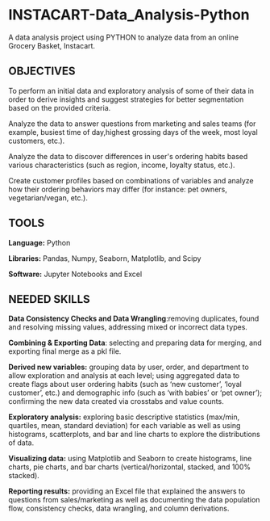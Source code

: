 # INSTACART-Data_Analysis-Python
A data analysis project using PYTHON to analyze data from an online Grocery Basket, Instacart.
## OBJECTIVES
To perform an initial data and exploratory analysis of some of their data in order
to derive insights and suggest strategies for better segmentation based on the provided criteria.

Analyze the data to answer questions from marketing and sales teams (for example, busiest time of day,highest grossing days of the week, most loyal customers, etc.).

Analyze the data to discover differences in user's ordering habits based various characteristics (such as region, income, loyalty status, etc.).

Create customer profiles based on combinations of variables and analyze how their ordering behaviors may differ (for instance: pet owners, vegetarian/vegan, etc.).

## TOOLS
**Language:** Python

**Libraries:** Pandas, Numpy, Seaborn, Matplotlib, and Scipy

**Software:** Jupyter Notebooks and Excel

## NEEDED SKILLS
**Data Consistency Checks and Data Wrangling**:removing duplicates, found and resolving missing values, addressing mixed or incorrect data types.

**Combining & Exporting Data**: selecting and preparing data for merging, and exporting final merge as a pkl file.

**Derived new variables:** grouping data by user, order, and department to allow exploration and analysis at each level; using aggregated data to create flags about user ordering habits (such as ‘new customer’, ‘loyal customer’, etc.) and demographic info (such as ‘with babies’ or ‘pet owner’); confirming the new data created via crosstabs and value counts.

**Exploratory analysis:** exploring basic descriptive statistics (max/min, quartiles, mean, standard deviation) for each variable as well as using histograms, scatterplots, and bar and line charts to explore the distributions of data.

**Visualizing data:** using Matplotlib and Seaborn to create histograms, line charts, pie charts, and bar charts (vertical/horizontal, stacked, and 100% stacked).

**Reporting results:** providing an Excel file that explained the answers to questions from sales/marketing as well as documenting the data population flow, consistency checks, data wrangling, and column derivations.


